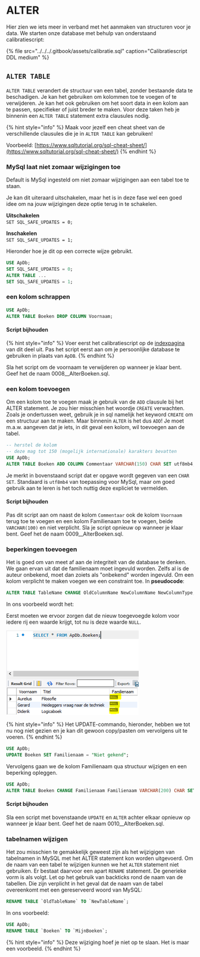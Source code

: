 # ALTER

Hier zien we iets meer in verband met het aanmaken van structuren voor je data. We starten onze database met behulp van onderstaand calibratiescript:

{% file src="../../../.gitbook/assets/calibratie.sql" caption="Calibratiescript DDL medium" %}

## `ALTER TABLE`

`ALTER TABLE` verandert de structuur van een tabel, zonder bestaande data te beschadigen. Je kan het gebruiken om kolommen toe te voegen of te verwijderen. Je kan het ook gebruiken om het soort data in een kolom aan te passen, specifieker of juist breder te maken. Voor deze taken heb je binnenin een `ALTER TABLE` statement extra clausules nodig. 

{% hint style="info" %}
Maak voor jezelf een cheat sheet van de verschillende clausules die je in `ALTER TABLE` kan gebruiken!

Voorbeeld: [https://www.sqltutorial.org/sql-cheat-sheet/](https://www.sqltutorial.org/sql-cheat-sheet/)
{% endhint %}

### MySql laat niet zomaar wijzigingen toe

Default is MySql ingesteld om niet zomaar wijzigingen aan een tabel toe te staan.

Je kan dit uiteraard uitschakelen, maar het is in deze fase wel een goed idee om na jouw wijzigingen deze optie terug in te schakelen.

**Uitschakelen**  
`SET SQL_SAFE_UPDATES = 0;`

**Inschakelen**  
`SET SQL_SAFE_UPDATES = 1;`

Hieronder hoe je dit op een correcte wijze gebruikt.

```sql
USE ApDb;
SET SQL_SAFE_UPDATES = 0;
ALTER TABLE ...
SET SQL_SAFE_UPDATES = 1;
```

### een kolom schrappen

```sql
USE ApDb;
ALTER TABLE Boeken DROP COLUMN Voornaam;
```

#### Script bijhouden

{% hint style="info" %}
Voer eerst het calibratiescript op de [indexpagina](./) van dit deel uit. Pas het script eerst aan om je persoonlijke database te gebruiken in plaats van `ApDB`.
{% endhint %}

Sla het script om de voornaam te verwijderen op wanneer je klaar bent. Geef het de naam 0008\_\_AlterBoeken.sql.

### een kolom toevoegen

Om een kolom toe te voegen maak je gebruik van de `ADD` clausule bij het ALTER statement. Je zou hier misschien het woordje `CREATE` verwachten. Zoals je ondertussen weet, gebruik je in sql namelijk het keyword `CREATE` om een structuur aan te maken. Maar binnenin `ALTER` is het dus `ADD`! Je moet m.a.w. aangeven dat je iets, in dit geval een kolom, wil toevoegen aan de tabel.

```sql
-- herstel de kolom
-- deze mag tot 150 (mogelijk internationale) karakters bevatten
USE ApDb;
ALTER TABLE Boeken ADD COLUMN Commentaar VARCHAR(150) CHAR SET utf8mb4;
```

Je merkt in bovenstaand script dat er opgave wordt gegeven van een `CHAR SET`. Standaard is `utf8mb4` van toepassing voor MySql, maar om goed gebruik aan te leren is het toch nuttig deze expliciet te vermelden.

#### Script bijhouden

Pas dit script aan om naast de kolom `Commentaar` ook de kolom `Voornaam` terug toe te voegen en een kolom Familienaam toe te voegen, beide `VARCHAR(100)` en niet verplicht. Sla je script opnieuw op wanneer je klaar bent. Geef het de naam 0009\_\_AlterBoeken.sql.

### beperkingen toevoegen

Het is goed om van meet af aan de integriteit van de database te denken. We gaan ervan uit dat de familienaam moet ingevuld worden. Zelfs al is de auteur onbekend, moet dan zoiets als "onbekend" worden ingevuld. Om een kolom verplicht te maken voegen we een constraint toe. In **pseudocode**:

```sql
ALTER TABLE TableName CHANGE OldColumnName NewColumnName NewColumnType;
```

In ons voorbeeld wordt het:

Eerst moeten we ervoor zorgen dat de nieuw toegevoegde kolom voor iedere rij een waarde krijgt, tot nu is deze waarde `NULL`.

![](../../../.gitbook/assets/image%20%2873%29.png)

{% hint style="info" %}
Het UPDATE-commando, hieronder, hebben we tot nu nog niet gezien en je kan dit gewoon copy/pasten om vervolgens uit te voeren.
{% endhint %}

```sql
USE ApDb;
UPDATE Boeken SET Familienaam = "Niet gekend";
```

Vervolgens gaan we de kolom Familienaam qua structuur wijzigen en een beperking opleggen. 

```sql
USE ApDb;
ALTER TABLE Boeken CHANGE Familienaam Familienaam VARCHAR(200) CHAR SET utf8mb4 NOT NULL;
```

#### Script bijhouden

Sla een script met bovenstaande `UPDATE` en `ALTER` achter elkaar opnieuw op wanneer je klaar bent. Geef het de naam 0010\_\_AlterBoeken.sql.

### tabelnamen wijzigen

Het zou misschien te gemakkelijk geweest zijn als het wijzigigen van tabelnamen in MySQL met het ALTER statement kon worden uitgevoerd. Om de naam van een tabel te wijzigen kunnen we het `ALTER` statement niet gebruiken. Er bestaat daarvoor een apart `RENAME` statement. De generieke vorm is als volgt. Let op het gebruik van backticks rond de naam van de tabellen. Die zijn verplicht in het geval dat de naam van de tabel overeenkomt met een gereserveerd woord van MySQL:

```sql
RENAME TABLE `OldTableName` TO `NewTableName`;
```

In ons voorbeeld:

```sql
USE ApDb;
RENAME TABLE `Boeken` TO `MijnBoeken`;
```

{% hint style="info" %}
Deze wijziging hoef je niet op te slaan. Het is maar een voorbeeld.
{% endhint %}

